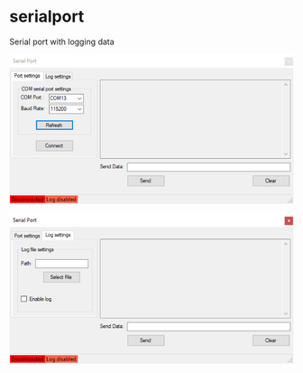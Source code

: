# serialport
Serial port with logging data

![alt text](https://github.com/moxissi/serialport/blob/main/serialport1.PNG?raw=true)

![alt text](https://github.com/moxissi/serialport/blob/main/serialport2.PNG?raw=true)
